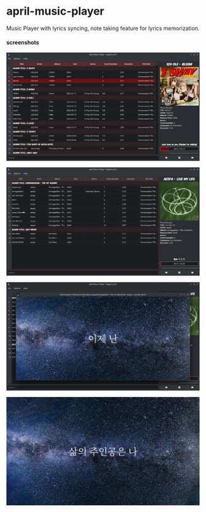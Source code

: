 # april-music-player
Music Player with lyrics syncing, note taking feature for lyrics memorization.

#### screenshots
![screenshot](./screenshots/screenshot1.png)

![screenshot](./screenshots/screenshot2.png)

![screenshot](./screenshots/screenshot3.png)

![screenshot](./screenshots/screenshot4.png)
